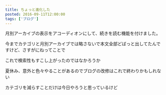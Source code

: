 ```yaml
---
title: ちょっと進化した
posted: 2016-09-11T12:00:00
tags: ['ブログ']
---
```


月別アーカイブの表示をアコーディオンにして、続きを読む機能を付けました。  
  
今までカテゴリと月別アーカイブでは略さないで本文全部どばっと出してたんですけど、さすがにねってことで  
  
これで検索性もすこし上がったのではなかろうか  
  
夏休み、意外と色々やることがあるのでブログの改修はこれで終わりかもしれない  
  
カテゴリを減らすことだけは今日やろうと思っているけど

